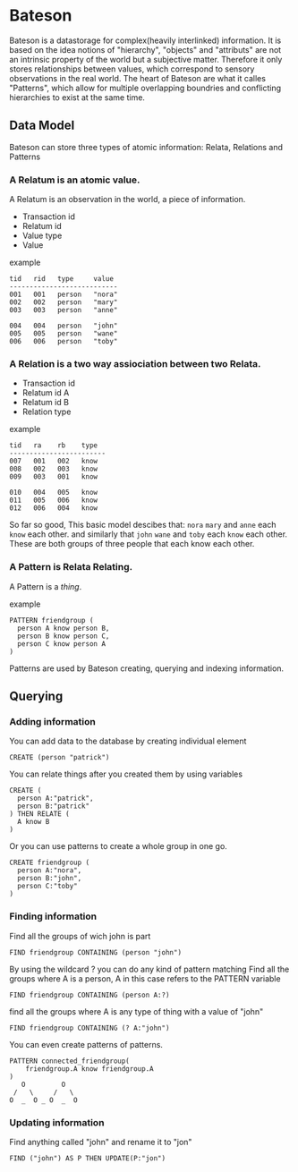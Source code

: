 # Bateson
Bateson is a datastorage for complex(heavily interlinked) information. It is based on the idea notions of "hierarchy", "objects" and "attributs" are not an intrinsic property of the world but a subjective matter. Therefore it only stores relationships between values, which correspond to sensory observations in the real world. The heart of Bateson are what it calles "Patterns", which allow for multiple overlapping boundries and conflicting hierarchies to exist at the same time.

## Data Model
Bateson can store three types of atomic information: Relata, Relations and Patterns

### A Relatum is an atomic value.
A Relatum is an observation in the world, a piece of information.
* Transaction id
* Relatum id
* Value type
* Value

example
```
tid   rid   type     value
---------------------------
001   001   person   "nora"
002   002   person   "mary"
003   003   person   "anne"

004   004   person   "john"
005   005   person   "wane"
006   006   person   "toby"
```

### A Relation is a two way assiociation between two Relata.
* Transaction id
* Relatum id A
* Relatum id B
* Relation type

example
```
tid   ra    rb    type
------------------------
007   001   002   know
008   002   003   know
009   003   001   know

010   004   005   know
011   005   006   know
012   006   004   know
```

So far so good, This basic model descibes that: 
`nora` `mary` and `anne` each `know` each other.
and similarly that `john` `wane` and `toby` each `know` each other.
These are both groups of three people that each know each other.

### A Pattern is Relata Relating.
A Pattern is a *thing*.

example
```
PATTERN friendgroup (
  person A know person B,
  person B know person C,
  person C know person A
)
```
Patterns are used by Bateson creating, querying and indexing information.

## Querying
### Adding information
You can add data to the database by creating individual element
```
CREATE (person "patrick")
```

You can relate things after you created them by using variables
```
CREATE (
  person A:"patrick",
  person B:"patrick"
) THEN RELATE (
  A know B
)
```

Or you can use patterns to create a whole group in one go.
```
CREATE friendgroup (
  person A:"nora",
  person B:"john",
  person C:"toby"
)
```

### Finding information
Find all the groups of wich john is part
```
FIND friendgroup CONTAINING (person "john")
```

By using the wildcard ? you can do any kind of pattern matching
Find all the groups where A is a person, A in this case refers to the PATTERN variable
```
FIND friendgroup CONTAINING (person A:?)
```

find all the groups where A is any type of thing with a value of "john"
```
FIND friendgroup CONTAINING (? A:"john")
```

You can even create patterns of patterns.
```
PATTERN connected_friendgroup(
    friendgroup.A know friendgroup.A
)
   O         O
 /   \     /   \
O  _  O _ O  _  O
```


### Updating information
Find anything called "john" and rename it to "jon"
```
FIND ("john") AS P THEN UPDATE(P:"jon")
```
